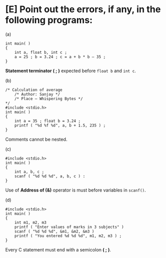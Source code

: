 # [E] Point out the errors, if any, in the following programs:

(a)

```
int main( )
{
	int a, float b, int c ;
	a = 25 ; b = 3.24 ; c = a + b * b – 35 ;
}
```

**Statement terminator ( ; )** expected before `float b` and `int c`.

(b)

```
/* Calculation of average
	/* Author: Sanjay */
	/* Place – Whispering Bytes */
*/
#include <stdio.h>
int main( )
{
	int a = 35 ; float b = 3.24 ;
	printf ( "%d %f %d", a, b + 1.5, 235 ) ;
}
```

Comments cannot be nested.

(c) 

```
#include <stdio.h>
int main( )
{
	int a, b, c ;
	scanf ( "%d %d %d", a, b, c ) :
}
```

Use of **Address of  (&)** operator is must before variables in `scanf()`.

(d) 

```
#include <stdio.h>
int main( )
{
	int m1, m2, m3
	printf ( "Enter values of marks in 3 subjects" )
	scanf ( "%d %d %d", &m1, &m2, &m3 )
	printf ( "You entered %d %d %d", m1, m2, m3 ) ;
}
```

Every C statement must end with a semicolon **( ; )**.
